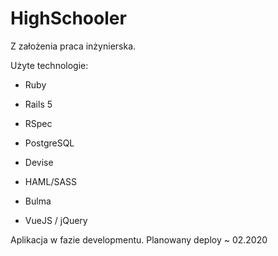 # HighSchooler

Z założenia praca inżynierska.

Użyte technologie:

- Ruby

- Rails 5

- RSpec

- PostgreSQL

- Devise

- HAML/SASS

- Bulma

- VueJS / jQuery

Aplikacja w fazie developmentu. Planowany deploy ~ 02.2020
